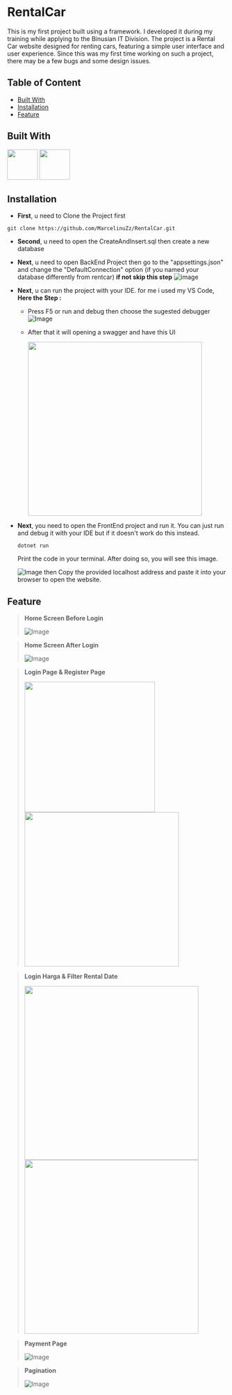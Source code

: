 # RentalCar 
This is my first project built using a framework. I developed it during my training while applying to the Binusian IT Division. The project is a Rental Car website designed for renting cars, featuring a simple user interface and user experience. Since this was my first time working on such a project, there may be a few bugs and some design issues.

## Table of Content
- [Built With](#built-with)
- [Installation](#installation)
- [Feature](#feature)

## Built With
   <p inner = "left">
   <img src ="https://github.com/user-attachments/assets/76386077-9978-4e92-9d51-17bd7818b343" width="70">
   <img src ="https://github.com/user-attachments/assets/d9992da3-71fc-4b8e-a6d3-98fa37935325" width="70">
   </p>

## Installation
* **First**, u need to Clone the Project first
```
git clone https://github.com/MarcelinuZz/RentalCar.git
```
* **Second**, u need to open the CreateAndInsert.sql then create a new database
* **Next**, u need to open BackEnd Project then go to the "appsettings.json" and change the "DefaultConnection" option (if you named your database differently from rentcar) **if not skip this step**
  ![image](https://github.com/user-attachments/assets/274b22f1-8d98-4cc5-b71b-6cc02722f8ce)
* **Next**, u can run the project with your IDE. for me i used my VS Code,
**Here the Step :**
  * Press F5 or run and debug then choose the sugested debugger
![Image](https://github.com/user-attachments/assets/ce5c4ede-28f9-47b3-b4d3-1352f2d1cada)

  * After that it will opening a swagger and have this UI
    <p inner = "left">
    <img src ="https://github.com/user-attachments/assets/0dfdb2cb-dfd7-460e-b94b-aad6a186fe2d" width="400">
    </p>
    
* **Next**, you need to open the FrontEnd project and run it. You can just run and debug it with your IDE but if it doesn't work do this instead.
  ```
  dotnet run
  ```
  Print the code in your terminal. After doing so, you will see this image.

  
  ![Image](https://github.com/user-attachments/assets/eaf4b329-9746-4005-ad97-7886093cd1e6)
  then Copy the provided localhost address and paste it into your browser to open the website.

## Feature
>**Home Screen Before Login**
>
>![Image](https://github.com/user-attachments/assets/c4bef696-cb6a-48bb-8ab6-cddec0015e6d)

>**Home Screen After Login**
>
>![Image](https://github.com/user-attachments/assets/bc005644-f57a-42c0-aecc-7ca8cfde9b18)

>**Login Page & Register Page**
>
><p inner = "left">
><img src ="https://github.com/user-attachments/assets/3b2a027d-90d7-4c2f-8c8c-9fad9db2a4b5" width="300" height="300">
><img src ="https://github.com/user-attachments/assets/d990b635-d63b-476a-911f-ec565390a946" width="355">
></p>

>**Login Harga & Filter Rental Date**
>
><p inner = "left">
><img src ="https://github.com/user-attachments/assets/e89ea718-05a1-438b-8503-4569312f8b31" width="400">
><img src ="https://github.com/user-attachments/assets/4a7cbbf5-91a7-4659-8f2e-5aded92a9550" width="400">
></p>

>**Payment Page**
>
>![Image](https://github.com/user-attachments/assets/a5fa1b03-7d17-404c-956f-5c4bfd254327)

>**Pagination**
>
>![Image](https://github.com/user-attachments/assets/bd2092ce-ca34-4f88-add1-b706a0d6755e)
